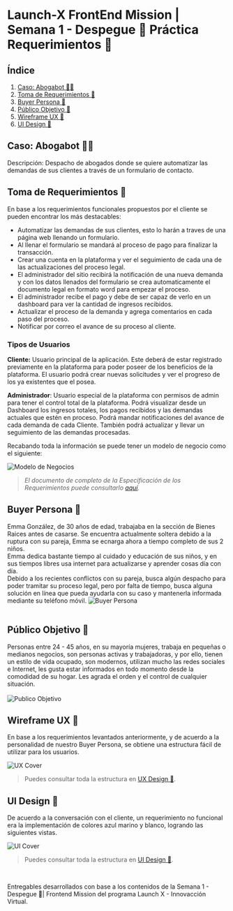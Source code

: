 # Launch-X FrontEnd Mission | Semana 1 - Despegue 🚀 Práctica Requerimientos 🧠

## **Índice**

1. [Caso: Abogabot 🧑‍💼](https://github.com/FedericoCadena9/LaunchX-Semana1#caso-abogabot-)
2. [Toma de Requerimientos 🔎](https://github.com/FedericoCadena9/LaunchX-Semana1#toma-de-requerimientos-)
3. [Buyer Persona 🧍](https://github.com/FedericoCadena9/LaunchX-Semana1#buyer-persona-)
4. [Público Objetivo 🎯](https://github.com/FedericoCadena9/LaunchX-Semana1#p%C3%BAblico-objetivo-)
5. [Wireframe UX 🧩](https://github.com/FedericoCadena9/LaunchX-Semana1#wireframe-ux-)
6. [UI Design 🎨](https://github.com/FedericoCadena9/LaunchX-Semana1#ui-design-)

## **Caso: Abogabot 🧑‍💼**

Descripción: Despacho de abogados donde se quiere automatizar las demandas de sus clientes a través de un formulario de contacto.

## **Toma de Requerimientos 🔎**

En base a los requerimientos funcionales propuestos por el cliente se pueden encontrar los más destacables:


- Automatizar las demandas de sus clientes, esto lo harán a traves de una página web llenando un formulario.
-  Al llenar el formulario se mandará al proceso de pago para finalizar la transacción.
- Crear una cuenta en la plataforma y ver el seguimiento de cada una de las actualizaciones del proceso legal.
- El administrador del sitio recibirá la notificación de una nueva demanda y con los datos llenados del formulario se crea automaticamente el documento legal en formato word para empezar el proceso.
- El administrador recibe el pago y debe de ser capaz de verlo en un dashboard para ver la cantidad de ingresos recibidos.
-  Actualizar el proceso de la demanda y agrega comentarios en cada paso del proceso.
- Notificar por correo el avance de su proceso al cliente.

### Tipos de Usuarios

**Cliente:** Usuario principal de la aplicación. Este deberá de estar registrado previamente en la plataforma para poder poseer de los beneficios de la plataforma. El usuario podrá crear nuevas solicitudes y ver el progreso de los ya existentes que el posea.

**Administrador**: Usuario especial de la plataforma con permisos de admin para tener el control total de la plataforma. Podrá visualizar desde un Dashboard los ingresos totales, los pagos recibidos y las demandas actuales que estén en proceso. Podrá mandar notificaciones del avance de cada demanda de cada Cliente. También podrá actualizar y llevar un seguimiento de las demandas procesadas.


Recabando toda la información se puede tener un modelo de negocio como el siguiente:

![Modelo de Negocios](./images/ModelamientoDeNegocio.png)

>*El documento de completo de la Especificación de los Requerimientos puede consultarlo [aquí](./~$-Reqierimientos.doc).*

## **Buyer Persona 🧍**

Emma González, de 30 años de edad, trabajaba en la sección de Bienes Raices antes de casarse. Se encuentra actualmente soltera debido a la ruptura con su pareja, Emma se ecnarga ahora a tiempo completo de sus 2 niños.<br/>
Emma dedica bastante tiempo al cuidado y educación de sus niños, y en sus tiempos libres usa internet para actualizarse y aprender cosas día con día. <br/>
Debido a los recientes conflictos con su pareja, busca algún despacho para poder tramitar su proceso legal, pero por falta de tiempo, busca alguna solución en línea que pueda ayudarla con su caso y mantenerla informada mediante su teléfono móvil. 
![Buyer Persona](./2.-BuyerPersona.png) <br/><br/>

## **Público Objetivo 🎯**

Personas entre 24 - 45 años, en su mayoría mujeres, trabaja en pequeñas o medianos negocios, son personas activas y trabajadoras, y por ello, tienen un estilo de vida ocupado, son modernos, utilizan mucho las redes sociales e Internet, les gusta estar informados en todo momento desde la comodidad de su hogar. Les agrada el orden y el control de cualquier situación. <br/><br/>
![Publico Objetivo](3.-PublicoObjetivo.png)

## **Wireframe UX 🧩**

En base a los requerimientos levantados anteriormente, y de acuerdo a la personalidad de nuestro Buyer Persona, se obtiene una estructura fácil de utilizar para los usuarios.

![UX Cover](./UX/Cover.png)

> Puedes consultar toda la estructura en [UX Design 🧩](https://www.figma.com/file/rO1X9AhdgtQsavmTSLwFwD/?node-id=11%3A3).

## **UI Design 🎨**

De acuerdo a la conversación con el cliente, un requerimiento no funcional era la implementación de colores azul marino y blanco, logrando las siguientes vistas.

![UI Cover](./UI/Cover.png)

> Puedes consultar toda la estructura en [UI Design 🎨](https://www.figma.com/file/rO1X9AhdgtQsavmTSLwFwD/?node-id=27%3A508).

<br/>

Entregables desarrollados con base a los contenidos de la Semana 1 - Despegue 🚀| Frontend Mission del programa Launch X - Innovacción Virtual.

